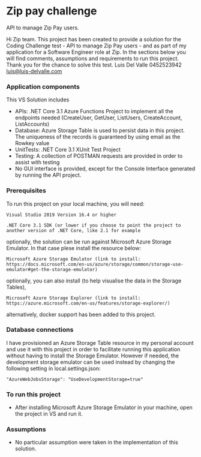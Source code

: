 # Zip pay challenge
API to manage Zip Pay users.

Hi Zip team. This project has been created to provide a solution for the Coding Challenge test - API to manage Zip Pay users - and as part of my application for a Software Engineer role at Zip. In the sections below you will find comments, assumptions and requirements to run this project. Thank you for the chance to solve this test.
Luis Del Valle
0452523942
luis@luis-delvalle.com

### Application components

This VS Solution includes
* APIs: .NET Core 3.1 Azure Functions Project to implement all the endpoints needed (CreateUser, GetUser, ListUsers, CreateAccount, ListAccounts)
* Database: Azure Storage Table is used to persist data in this project. The uniqueness of the records is guaranteed by using email as the Rowkey value 
* UnitTests: .NET Core 3.1 XUnit Test Project
* Testing: A collection of POSTMAN requests are provided in order to assist with testing 
* No GUI interface is provided, except for the Console Interface generated by running the API project.


### Prerequisites

To run this project on your local machine, you will need:

```
Visual Studio 2019 Version 16.4 or higher
```
```
.NET Core 3.1 SDK (or lower if you choose to point the project to another version of .NET Core, like 2.1 for example
```
optionally, the solution can be run against Microsoft Azure Storage Emulator. In that case plese install the resource below:
```
Microsoft Azure Storage Emulator (link to install: https://docs.microsoft.com/en-us/azure/storage/common/storage-use-emulator#get-the-storage-emulator)
```

optionally, you can also install (to help visualise the data in the Storage Tables),

```
Microsoft Azure Storage Explorer (link to install: https://azure.microsoft.com/en-us/features/storage-explorer/)
```

alternatively, docker support has been added to this project.

### Database connections

I have provisioned an Azure Storage Table resource in my personal account and use it with this project in order to facilitate running this application without having to install the Storage Emulator. However if needed, the development storage emulator can be used instead by changing the following setting in local.settings.json:

```
"AzureWebJobsStorage": "UseDevelopmentStorage=true"
```


### To run this project

* After installing Microsoft Azure Storage Emulator in your machine, open the project in VS and run it.

### Assumptions

* No particular assumption were taken in the implementation of this solution.
